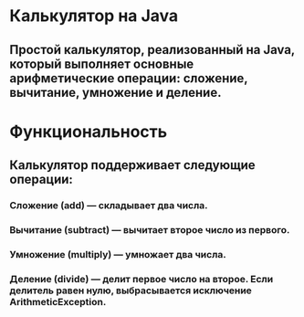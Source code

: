 # Калькулятор на Java
## Простой калькулятор, реализованный на Java, который выполняет основные арифметические операции: сложение, вычитание, умножение и деление.

# Функциональность
## Калькулятор поддерживает следующие операции:

### Сложение (add) — складывает два числа.

### Вычитание (subtract) — вычитает второе число из первого.

### Умножение (multiply) — умножает два числа.

### Деление (divide) — делит первое число на второе. Если делитель равен нулю, выбрасывается исключение ArithmeticException.
